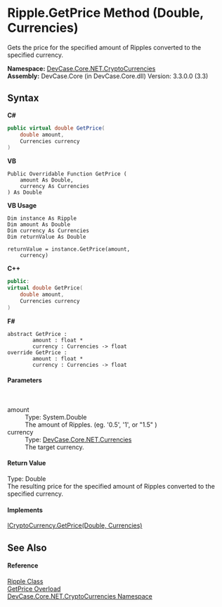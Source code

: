 # Ripple.GetPrice Method (Double, Currencies)
 

Gets the price for the specified amount of Ripples converted to the specified currency.

**Namespace:**&nbsp;<a href="N_DevCase_Core_NET_CryptoCurrencies">DevCase.Core.NET.CryptoCurrencies</a><br />**Assembly:**&nbsp;DevCase.Core (in DevCase.Core.dll) Version: 3.3.0.0 (3.3)

## Syntax

**C#**<br />
``` C#
public virtual double GetPrice(
	double amount,
	Currencies currency
)
```

**VB**<br />
``` VB
Public Overridable Function GetPrice ( 
	amount As Double,
	currency As Currencies
) As Double
```

**VB Usage**<br />
``` VB Usage
Dim instance As Ripple
Dim amount As Double
Dim currency As Currencies
Dim returnValue As Double

returnValue = instance.GetPrice(amount, 
	currency)
```

**C++**<br />
``` C++
public:
virtual double GetPrice(
	double amount, 
	Currencies currency
)
```

**F#**<br />
``` F#
abstract GetPrice : 
        amount : float * 
        currency : Currencies -> float 
override GetPrice : 
        amount : float * 
        currency : Currencies -> float 
```


#### Parameters
&nbsp;<dl><dt>amount</dt><dd>Type: System.Double<br />The amount of Ripples. (eg. '0.5', '1', or "1.5" )</dd><dt>currency</dt><dd>Type: <a href="T_DevCase_Core_NET_Currencies">DevCase.Core.NET.Currencies</a><br />The target currency.</dd></dl>

#### Return Value
Type: Double<br />The resulting price for the specified amount of Ripples converted to the specified currency.

#### Implements
<a href="M_DevCase_Core_NET_ICryptoCurrency_GetPrice_1">ICryptoCurrency.GetPrice(Double, Currencies)</a><br />

## See Also


#### Reference
<a href="T_DevCase_Core_NET_CryptoCurrencies_Ripple">Ripple Class</a><br /><a href="Overload_DevCase_Core_NET_CryptoCurrencies_Ripple_GetPrice">GetPrice Overload</a><br /><a href="N_DevCase_Core_NET_CryptoCurrencies">DevCase.Core.NET.CryptoCurrencies Namespace</a><br />